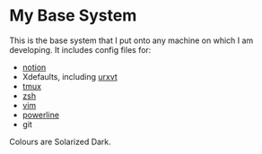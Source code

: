 # My Base System

This is the base system that I put onto any machine on which I am developing.
It includes config files for:

* [notion](http://notion.sourceforge.net/)
* Xdefaults, including [urxvt](http://software.schmorp.de/pkg/rxvt-unicode)
* [tmux](http://tmux.sourceforge.net/)
* [zsh](http://www.zsh.org/)
* [vim](http://www.vim.org/)
* [powerline](https://github.com/Lokaltog/powerline)
* git

Colours are Solarized Dark.
